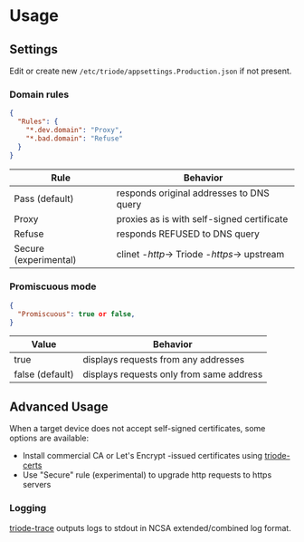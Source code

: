 # Usage

## Settings

Edit or create new `/etc/triode/appsettings.Production.json` if not present.

### Domain rules

```json
{
  "Rules": {
    "*.dev.domain": "Proxy",
    "*.bad.domain": "Refuse"
  }
}
```

| Rule                  | Behavior                                    |
|-----------------------|---------------------------------------------|
| Pass (default)        | responds original addresses to DNS query    |
| Proxy                 | proxies as is with self-signed certificate  |
| Refuse                | responds REFUSED to DNS query               |
| Secure (experimental) | clinet -*http*-> Triode -*https*-> upstream |

### Promiscuous mode

```json
{
  "Promiscuous": true or false,
}
```

| Value           | Behavior                                 |
|-----------------|------------------------------------------|
| true            | displays requests from any addresses     |
| false (default) | displays requests only from same address |

## Advanced Usage

When a target device does not accept self-signed certificates,
some options are available:

* Install commercial CA or Let's Encrypt -issued certificates using [triode-certs](../tools/#triode-certs)
* Use "Secure" rule (experimental) to upgrade http requests to https servers

### Logging

[triode-trace](../tools/#triode-trace) outputs logs to stdout in NCSA extended/combined log format.
